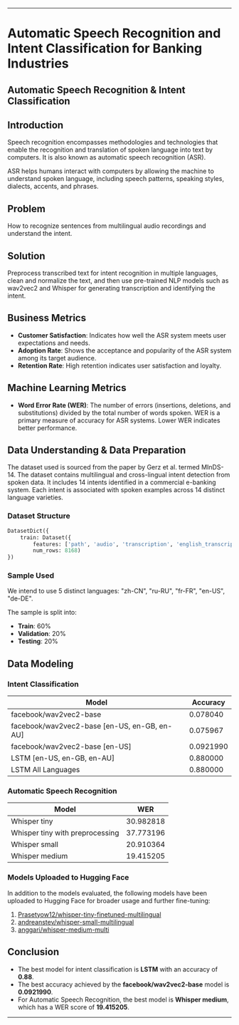 ---

# Automatic Speech Recognition and Intent Classification for Banking Industries

## Automatic Speech Recognition & Intent Classification

## Introduction

Speech recognition encompasses methodologies and technologies that enable the recognition and translation of spoken language into text by computers. It is also known as automatic speech recognition (ASR).

ASR helps humans interact with computers by allowing the machine to understand spoken language, including speech patterns, speaking styles, dialects, accents, and phrases.

## Problem

How to recognize sentences from multilingual audio recordings and understand the intent.

## Solution

Preprocess transcribed text for intent recognition in multiple languages, clean and normalize the text, and then use pre-trained NLP models such as wav2vec2 and Whisper for generating transcription and identifying the intent.

## Business Metrics

- **Customer Satisfaction**: Indicates how well the ASR system meets user expectations and needs.
- **Adoption Rate**: Shows the acceptance and popularity of the ASR system among its target audience.
- **Retention Rate**: High retention indicates user satisfaction and loyalty.

## Machine Learning Metrics

- **Word Error Rate (WER)**: The number of errors (insertions, deletions, and substitutions) divided by the total number of words spoken. WER is a primary measure of accuracy for ASR systems. Lower WER indicates better performance.

## Data Understanding & Data Preparation

The dataset used is sourced from the paper by Gerz et al. termed MInDS-14. The dataset contains multilingual and cross-lingual intent detection from spoken data. It includes 14 intents identified in a commercial e-banking system. Each intent is associated with spoken examples across 14 distinct language varieties.

### Dataset Structure

```python
DatasetDict({
    train: Dataset({
        features: ['path', 'audio', 'transcription', 'english_transcription', 'intent_class', 'lang_id'],
        num_rows: 8168)
})
```

### Sample Used

We intend to use 5 distinct languages: "zh-CN", "ru-RU", "fr-FR", "en-US", "de-DE".

The sample is split into:
- **Train**: 60%
- **Validation**: 20%
- **Testing**: 20%

## Data Modeling

### Intent Classification

| Model                              | Accuracy   |
|------------------------------------|------------|
| facebook/wav2vec2-base             | 0.078040   |
| facebook/wav2vec2-base [en-US, en-GB, en-AU] | 0.075967   |
| facebook/wav2vec2-base [en-US]     | 0.0921990   |
| LSTM [en-US, en-GB, en-AU]         | 0.880000   |
| LSTM All Languages                 | 0.880000   |

### Automatic Speech Recognition

| Model                          | WER        |
|--------------------------------|------------|
| Whisper tiny                   | 30.982818  |
| Whisper tiny with preprocessing| 37.773196  |
| Whisper small                  | 20.910364  |
| Whisper medium                 | 19.415205  |

### Models Uploaded to Hugging Face

In addition to the models evaluated, the following models have been uploaded to Hugging Face for broader usage and further fine-tuning:

1. [Prasetyow12/whisper-tiny-finetuned-multilingual](https://huggingface.co/Prasetyow12/whisper-tiny-finetuned-multilingual)
2. [andreanstev/whisper-small-multilingual](https://huggingface.co/andreanstev/whisper-small-multilingual)
3. [anggari/whisper-medium-multi](https://huggingface.co/anggari/whisper-medium-multi)

## Conclusion

- The best model for intent classification is **LSTM** with an accuracy of **0.88**.
- The best accuracy achieved by the **facebook/wav2vec2-base** model is **0.0921990**.
- For Automatic Speech Recognition, the best model is **Whisper medium**, which has a WER score of **19.415205**.

---